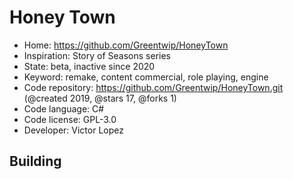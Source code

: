 # Honey Town

- Home: https://github.com/Greentwip/HoneyTown
- Inspiration: Story of Seasons series
- State: beta, inactive since 2020
- Keyword: remake, content commercial, role playing, engine
- Code repository: https://github.com/Greentwip/HoneyTown.git (@created 2019, @stars 17, @forks 1)
- Code language: C#
- Code license: GPL-3.0
- Developer: Victor Lopez

## Building
